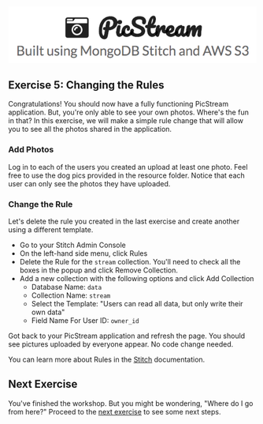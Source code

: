 ![PicStream | Built using MongoDB Stitch and AWS S3](../picstream_logo.png)

## Exercise 5: Changing the Rules

Congratulations! You should now have a fully functioning PicStream application. But, you're only able to see your own photos. Where's the fun in that? In this exercise, we will make a simple rule change that will allow you to see all the photos shared in the application.

### Add Photos

Log in to each of the users you created an upload at least one photo. Feel free to use the dog pics provided in the resource folder. Notice that each user can only see the photos they have uploaded.

### Change the Rule

Let's delete the rule you created in the last exercise and create another using a different template.

- Go to your Stitch Admin Console
- On the left-hand side menu, click Rules
- Delete the Rule for the `stream` collection. You'll need to check all the boxes in the popup and click Remove Collection.
- Add a new collection with the following options and click Add Collection
  - Database Name: `data`
  - Collection Name: `stream`
  - Select the Template: "Users can read all data, but only write their own data"
  - Field Name For User ID: `owner_id`

Got back to your PicStream application and refresh the page. You should see pictures uploaded by everyone appear. No code change needed.

You can learn more about Rules in the [Stitch](https://docs.mongodb.com/stitch/mongodb/#rules) documentation.

## Next Exercise

You've finished the workshop. But you might be wondering, "Where do I go from here?" Proceed to the [next exercise](./exercise_06.md) to see some next steps.
